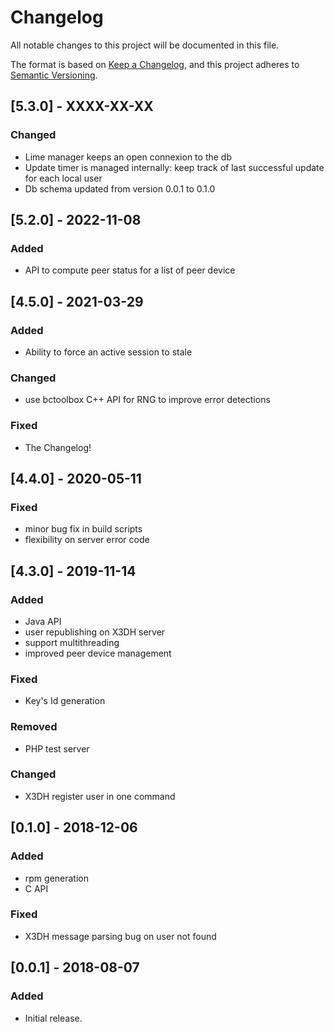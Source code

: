 # Changelog
All notable changes to this project will be documented in this file.

The format is based on [Keep a Changelog](https://keepachangelog.com/en/1.0.0/),
and this project adheres to [Semantic Versioning](https://semver.org/spec/v2.0.0.html).
## [5.3.0] - XXXX-XX-XX
### Changed
- Lime manager keeps an open connexion to the db
- Update timer is managed internally: keep track of last successful update for each local user
- Db schema updated from version 0.0.1 to 0.1.0


## [5.2.0] - 2022-11-08
### Added
- API to compute peer status for a list of peer device

## [4.5.0] - 2021-03-29
### Added
- Ability to force an active session to stale
### Changed
- use bctoolbox C++ API for RNG to improve error detections
### Fixed
- The Changelog!

## [4.4.0] - 2020-05-11
### Fixed
- minor bug fix in build scripts
- flexibility on server error code

## [4.3.0] - 2019-11-14
### Added
- Java API
- user republishing on X3DH server
- support multithreading
- improved peer device management

### Fixed
- Key's Id generation

### Removed
- PHP test server

### Changed
- X3DH register user in one command


## [0.1.0] - 2018-12-06
### Added
- rpm generation
- C API

### Fixed
- X3DH message parsing bug on user not found

## [0.0.1] - 2018-08-07
### Added
- Initial release.





